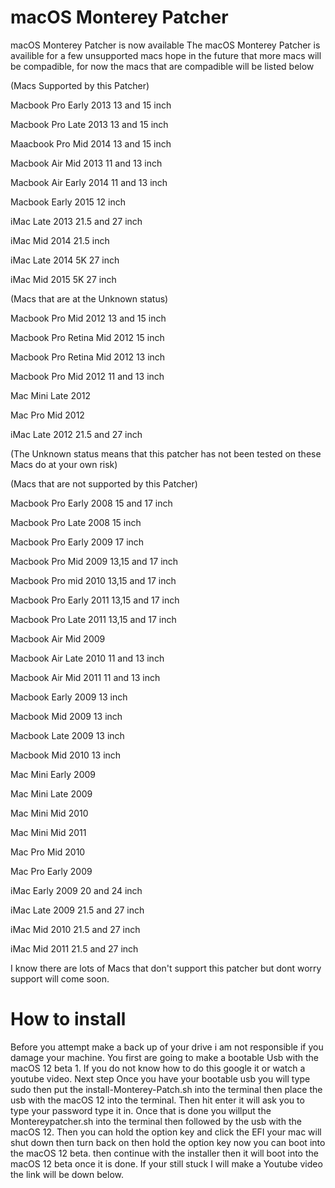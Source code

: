 # macOS Monterey Patcher
macOS Monterey Patcher is now available
The macOS Monterey Patcher is availible for a few unsupported macs hope in the future that more macs will be compadible, for now the macs that are compadible will be listed below

(Macs Supported by this Patcher)


Macbook Pro Early 2013 13 and 15 inch

Macbook Pro Late 2013 13 and 15 inch

Maacbook Pro Mid 2014 13 and 15 inch

Macbook Air Mid 2013 11 and 13 inch

Macbook Air Early 2014 11 and 13 inch

Macbook Early 2015 12 inch

iMac Late 2013 21.5 and 27 inch

iMac Mid 2014 21.5 inch

iMac Late 2014 5K 27 inch

iMac Mid 2015 5K 27 inch

(Macs that are at the Unknown status)


Macbook Pro Mid 2012 13 and 15 inch

Macbook Pro Retina Mid 2012 15 inch

Macbook Pro Retina Mid 2012 13 inch

Macbook Pro Mid 2012 11 and 13 inch

Mac Mini Late 2012

Mac Pro Mid 2012

iMac Late 2012 21.5 and 27 inch

(The Unknown status means that this patcher has not been tested on these Macs do at your own risk)


(Macs that are not supported by this Patcher)


Macbook Pro Early 2008 15 and 17 inch

Macbook Pro Late 2008 15 inch

Macbook Pro Early 2009 17 inch

Macbook Pro Mid 2009 13,15 and 17 inch

Macbook Pro mid 2010 13,15 and 17 inch

Macbook Pro Early 2011 13,15 and 17 inch

Macbook Pro Late 2011 13,15 and 17 inch

Macbook Air Mid 2009

Macbook Air Late 2010 11 and 13 inch

Macbook Air Mid 2011 11 and 13 inch

Macbook Early 2009 13 inch

Macbook Mid 2009 13 inch

Macbook Late 2009 13 inch

Macbook Mid 2010 13 inch

Mac Mini Early 2009

Mac Mini Late 2009

Mac Mini Mid 2010

Mac Mini Mid 2011

Mac Pro Mid 2010

Mac Pro Early 2009

iMac Early 2009 20 and 24 inch

iMac Late 2009 21.5 and 27 inch

iMac Mid 2010 21.5 and 27 inch

iMac Mid 2011 21.5 and 27 inch

I know there are lots of Macs that don't support this patcher but dont worry support will come soon.

# How to install
Before you attempt make a back up of your drive i am not responsible if you damage your machine. You first are going to make a bootable Usb with the macOS 12 beta 1. If you do not know how to do this google it or watch a youtube video.
Next step Once you have your bootable usb you will type sudo then put the install-Monterey-Patch.sh into the terminal then place the usb with the macOS 12 into the terminal. Then hit enter it will ask you to type your password type it in.
Once that is done you willput the Montereypatcher.sh into the terminal then followed by the usb with the macOS 12.
Then you can hold the option key and click the EFI your mac will shut down then turn back on then hold the option key now you can boot into the macOS 12 beta. then continue with the installer then it will boot into the macOS 12 beta once it is done.
If your still stuck I will make a Youtube video the link will be down below.
